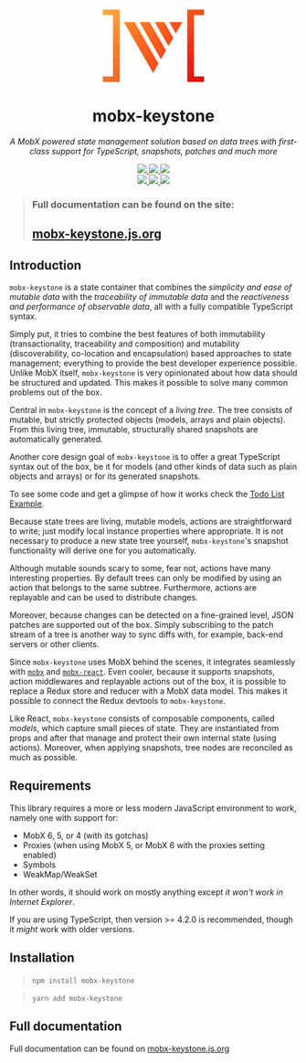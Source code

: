 <p align="center">
  <img src="./packages/site/static/img/logo.png" height="128" />
  <h1 align="center">mobx-keystone</h1>
</p>
<p align="center">
  <i>A MobX powered state management solution based on data trees with first-class support for TypeScript, snapshots, patches and much more</i>
</p>

<p align="center">
  <a aria-label="NPM version" href="https://www.npmjs.com/package/mobx-keystone">
    <img src="https://img.shields.io/npm/v/mobx-keystone.svg?style=for-the-badge&logo=npm&labelColor=333" />
  </a>
  <a aria-label="License" href="./LICENSE">
    <img src="https://img.shields.io/npm/l/mobx-keystone.svg?style=for-the-badge&labelColor=333" />
  </a>
  <a aria-label="License" href="./packages/lib/tsconfig.json">
    <img src="https://img.shields.io/npm/types/mobx-keystone.svg?style=for-the-badge&logo=typescript&labelColor=333" />
  </a>
  <br />
  <a aria-label="CI" href="https://github.com/xaviergonz/mobx-keystone/actions/workflows/main.yml">
    <img src="https://img.shields.io/github/workflow/status/xaviergonz/mobx-keystone/CI?label=CI&logo=github&style=for-the-badge&labelColor=333" />
  </a>
  <a aria-label="Codecov" href="https://codecov.io/gh/xaviergonz/mobx-keystone">
    <img src="https://img.shields.io/codecov/c/github/xaviergonz/mobx-keystone?token=6MLRFUBK8V&label=codecov&logo=codecov&style=for-the-badge&labelColor=333" />
  </a>
  <a aria-label="Netlify Status" href="https://app.netlify.com/sites/mobx-keystone/deploys">
    <img src="https://img.shields.io/netlify/c5f60bcb-c1ff-4d04-ad14-1fc34ddbb429?label=netlify&logo=netlify&style=for-the-badge&labelColor=333" />
  </a>
</p>

> ### Full documentation can be found on the site:
>
> ## [mobx-keystone.js.org](https://mobx-keystone.js.org)

## Introduction

`mobx-keystone` is a state container that combines the _simplicity and ease of mutable data_ with the _traceability of immutable data_ and the _reactiveness and performance of observable data_, all with a fully compatible TypeScript syntax.

Simply put, it tries to combine the best features of both immutability (transactionality, traceability and composition) and mutability (discoverability, co-location and encapsulation) based approaches to state management; everything to provide the best developer experience possible.
Unlike MobX itself, `mobx-keystone` is very opinionated about how data should be structured and updated.
This makes it possible to solve many common problems out of the box.

Central in `mobx-keystone` is the concept of a _living tree_. The tree consists of mutable, but strictly protected objects (models, arrays and plain objects).
From this living tree, immutable, structurally shared snapshots are automatically generated.

Another core design goal of `mobx-keystone` is to offer a great TypeScript syntax out of the box, be it for models (and other kinds of data such as plain objects and arrays) or for its generated snapshots.

To see some code and get a glimpse of how it works check the [Todo List Example](https://mobx-keystone.js.org/examples/todo-list).

Because state trees are living, mutable models, actions are straightforward to write; just modify local instance properties where appropriate. It is not necessary to produce a new state tree yourself, `mobx-keystone`'s snapshot functionality will derive one for you automatically.

Although mutable sounds scary to some, fear not, actions have many interesting properties.
By default trees can only be modified by using an action that belongs to the same subtree.
Furthermore, actions are replayable and can be used to distribute changes.

Moreover, because changes can be detected on a fine-grained level, JSON patches are supported out of the box.
Simply subscribing to the patch stream of a tree is another way to sync diffs with, for example, back-end servers or other clients.

Since `mobx-keystone` uses MobX behind the scenes, it integrates seamlessly with [`mobx`](https://mobx.js.org) and [`mobx-react`](https://github.com/mobxjs/mobx-react).
Even cooler, because it supports snapshots, action middlewares and replayable actions out of the box, it is possible to replace a Redux store and reducer with a MobX data model.
This makes it possible to connect the Redux devtools to `mobx-keystone`.

Like React, `mobx-keystone` consists of composable components, called _models_, which capture small pieces of state. They are instantiated from props and after that manage and protect their own internal state (using actions). Moreover, when applying snapshots, tree nodes are reconciled as much as possible.

## Requirements

This library requires a more or less modern JavaScript environment to work, namely one with support for:

- MobX 6, 5, or 4 (with its gotchas)
- Proxies (when using MobX 5, or MobX 6 with the proxies setting enabled)
- Symbols
- WeakMap/WeakSet

In other words, it should work on mostly anything except _it won't work in Internet Explorer_.

If you are using TypeScript, then version >= 4.2.0 is recommended, though it _might_ work with older versions.

## Installation

> `npm install mobx-keystone`

> `yarn add mobx-keystone`

## Full documentation

Full documentation can be found on [mobx-keystone.js.org](https://mobx-keystone.js.org)
